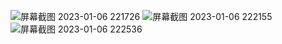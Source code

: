 ![屏幕截图 2023-01-06 221726](https://user-images.githubusercontent.com/121608707/211029934-e79a9753-ac1e-4529-a63c-eb912ab1d17b.png)
![屏幕截图 2023-01-06 222155](https://user-images.githubusercontent.com/121608707/211030719-89ea121c-c36d-43ca-9976-6461e8325778.png)
![屏幕截图 2023-01-06 222536](https://user-images.githubusercontent.com/121608707/211031350-0715df05-1604-4a26-bf8e-ea7bc9065e8f.png)
